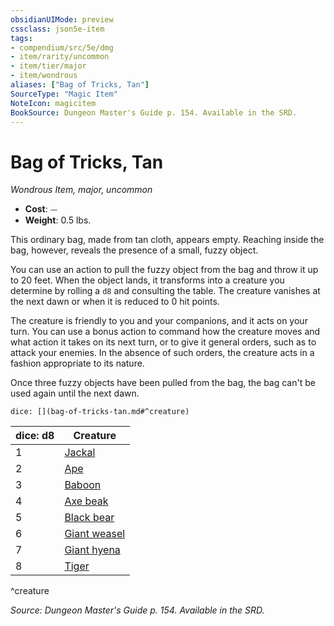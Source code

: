 ```yaml
---
obsidianUIMode: preview
cssclass: json5e-item
tags:
- compendium/src/5e/dmg
- item/rarity/uncommon
- item/tier/major
- item/wondrous
aliases: ["Bag of Tricks, Tan"]
SourceType: "Magic Item"
NoteIcon: magicitem
BookSource: Dungeon Master's Guide p. 154. Available in the SRD.
---
```

# Bag of Tricks, Tan
*Wondrous Item, major, uncommon*  

- **Cost**: ⏤
- **Weight**: 0.5 lbs.

This ordinary bag, made from tan cloth, appears empty. Reaching inside the bag, however, reveals the presence of a small, fuzzy object.

You can use an action to pull the fuzzy object from the bag and throw it up to 20 feet. When the object lands, it transforms into a creature you determine by rolling a `d8` and consulting the table. The creature vanishes at the next dawn or when it is reduced to 0 hit points.

The creature is friendly to you and your companions, and it acts on your turn. You can use a bonus action to command how the creature moves and what action it takes on its next turn, or to give it general orders, such as to attack your enemies. In the absence of such orders, the creature acts in a fashion appropriate to its nature.

Once three fuzzy objects have been pulled from the bag, the bag can't be used again until the next dawn.

`dice: [](bag-of-tricks-tan.md#^creature)`

| dice: d8 | Creature |
|----------|----------|
| 1 | [Jackal](/2-Mechanics/CLI/bestiary/beast/jackal.md) |
| 2 | [Ape](/2-Mechanics/CLI/bestiary/beast/ape.md) |
| 3 | [Baboon](/2-Mechanics/CLI/bestiary/beast/baboon.md) |
| 4 | [Axe beak](/2-Mechanics/CLI/bestiary/beast/axe-beak.md) |
| 5 | [Black bear](/2-Mechanics/CLI/bestiary/beast/black-bear.md) |
| 6 | [Giant weasel](/2-Mechanics/CLI/bestiary/beast/giant-weasel.md) |
| 7 | [Giant hyena](/2-Mechanics/CLI/bestiary/beast/giant-hyena.md) |
| 8 | [Tiger](/2-Mechanics/CLI/bestiary/beast/tiger.md) |
^creature

*Source: Dungeon Master's Guide p. 154. Available in the SRD.*